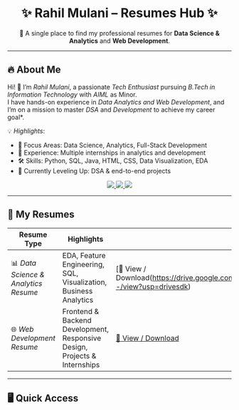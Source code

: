 <h1 align="center">✨ Rahil Mulani – Resumes Hub ✨</h1>
<p align="center">
  📂 A single place to find my professional resumes for <b>Data Science & Analytics</b> and <b>Web Development</b>.
</p>

---

## 🔥 About Me

Hi! 👋 I’m *Rahil Mulani*, a passionate *Tech Enthusiast* pursuing *B.Tech in Information Technology* with *AIML* as Minor.  
I have hands-on experience in *Data Analytics and Web Development*, and I’m on a mission to master *DSA* and *Development* to achieve my career goal*.  

💡 *Highlights*:  
- 🎯 Focus Areas: Data Science, Analytics, Full-Stack Development  
- 💼 Experience: Multiple internships in analytics and development  
- 🛠 Skills: Python, SQL, Java, HTML, CSS, Data Visualization, EDA  
- 🚀 Currently Leveling Up: DSA & end-to-end projects  

<p align="center">
  <a href="https://linkedin.com/in/rahil-rashid-mulani"> <img src="https://img.shields.io/badge/LinkedIn-0077B5?style=for-the-badge&logo=linkedin&logoColor=white" /> </a>
  <a href="mailto:rahil.mulani.contact@gmail.com"> <img src="https://img.shields.io/badge/Email-D14836?style=for-the-badge&logo=gmail&logoColor=white" /> </a>
  <a href="https://github.com/rahilmulani025"> <img src="https://img.shields.io/badge/GitHub-100000?style=for-the-badge&logo=github&logoColor=white" /> </a>
</p>

---

## 📜 My Resumes

| Resume Type | Highlights | 📂 File Link |
|------------|------------|-------------|
| 📊 *Data Science & Analytics Resume* | EDA, Feature Engineering, SQL, Visualization, Business Analytics | [🔗 View / Download(https://drive.google.com/file/d/1QlBi0LNriPxV2VHfvTsJsgX4QCR4nG--/view?usp=drivesdk) |
| 🌐 *Web Development Resume* | Frontend & Backend Development, Responsive Design, Projects & Internships | [🔗 View / Download](./Web_Development_Resume.pdf) |

---

## 🖥 Quick Access

